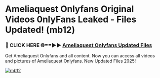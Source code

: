 # Ameliaquest Onlyfans Original Videos 0nlyFans Leaked - Files Updated! (mb12)

<h3>🔴 CLICK HERE 🌐==►► <a href="https://tinyurl.com/2m67pmp6" rel="nofollow">Ameliaquest Onlyfans Updated Files</a></h3>

Get Ameliaquest Onlyfans and all content. Now you can access all videos and pictures of Ameliaquest Onlyfans. New Updated Files 2025!

[![mb12](https://i.imgur.com/H4QAA4z.gif)](https://tinyurl.com/2m67pmp6)